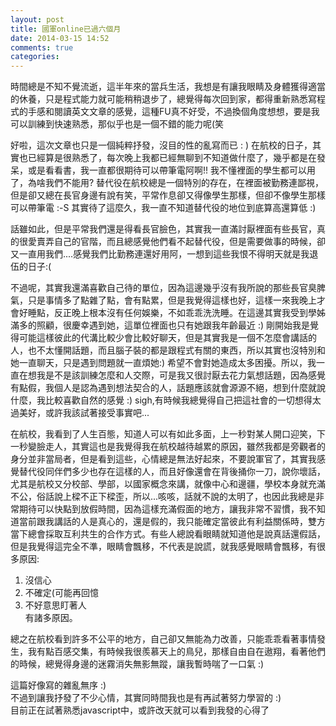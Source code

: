 ```yaml
---
layout: post
title: 國軍online已過六個月
date: 2014-03-15 14:52
comments: true
categories: 
---
```



時間總是不知不覺流逝，這半年來的當兵生活，我想是有讓我眼睛及身體獲得適當的休養，只是程式能力就可能稍稍退步了，總覺得每次回到家，都得重新熟悉寫程式的手感和閱讀英文文章的感覺，這種FU真不好受，不過換個角度想想，要是我可以訓練到快速熟悉，那似乎也是一個不錯的能力呢(笑  
  
好啦，這次文章也只是一個純粹抒發，沒目的性的亂寫而已 : ) 在航校的日子，其實也已經算是很熟悉了，每次晚上我都已經無聊到不知道做什麼了，幾乎都是在發呆，或是看看書，我一直都很期待可以帶筆電阿啊!! 我不懂裡面的學生都可以用了，為啥我們不能用? 替代役在航校總是一個特別的存在，在裡面被勤務連鄙視，但是卻又總在長官身邊有說有笑，平常作息卻又得像學生那樣，但卻不像學生那樣可以帶筆電 :-S 其實待了這麼久，我一直不知道替代役的地位到底算高還算低 :)  
  
話雖如此，但是平常我們還是得看長官臉色，其實我一直滿討厭裡面有些長官，真的很愛賣弄自己的官階，而且總感覺他們看不起替代役，但是需要做事的時候，卻又一直用我們....感覺我們比勤務連還好用阿，一想到這些我恨不得明天就是我退伍的日子:(  
  
不過呢，其實我還滿喜歡自己待的單位，因為這邊幾乎沒有我所說的那些長官臭脾氣，只是事情多了點雜了點，會有點累，但是我覺得這樣也好，這樣一來我晚上才會好睡點，反正晚上根本沒有任何娛樂，不如乖乖洗洗睡。在這邊其實我受到學姊滿多的照顧，很慶幸遇到她，這單位裡面也只有她跟我年齡最近 :) 剛開始我是覺得可能這樣彼此的代溝比較少會比較好聊天，但是其實我是一個不怎麼會講話的人，也不太懂開話題，而且腦子裝的都是跟程式有關的東西，所以其實也沒特別和她一直聊天，只是遇到問題就一直煩她:) 希望不會對她造成太多困擾。所以，我一直在想我是不是該訓練怎麼和人交際，可是我又很討厭去花力氣想話題，因為感覺有點假，我個人是認為遇到想法契合的人，話題應該就會源源不絕，想到什麼就說什麼，我比較喜歡自然的感覺 :) sigh,有時候我總覺得自己把這社會的一切想得太過美好，或許我該試著接受事實吧...  
  
在航校，我看到了人生百態，知道人可以有如此多面，上一秒對某人開口迎笑，下一秒變臉走人，其實這也是我覺得我在航校越待越累的原因，雖然我都是旁觀者的身分並非當局者，但是看到這些，心情總是無法好起來，不要說軍官了，其實我感覺替代役同伴們多少也存在這樣的人，而且好像還會在背後捅你一刀，說你壞話，尤其是航校又分校部、學部，以國家概念來講，就像中心和邊疆，學校本身就充滿不公，俗話說上樑不正下樑歪，所以...咳咳，話就不說的太明了，也因此我總是非常期待可以快點到放假時間，因為這樣充滿假面的地方，讓我非常不習慣，我不知道當前跟我講話的人是真心的，還是假的，我只能確定當彼此有利益關係時，雙方當下總會採取互利共生的合作方式。有些人總說看眼睛就知道他是說真話還假話，但是我覺得這完全不準，眼睛會飄移，不代表是說謊，就我感覺眼睛會飄移，有很多原因:  
1. 沒信心  
2. 不確定(可能再回憶  
3. 不好意思盯著人  
有諸多原因。  
  
總之在航校看到許多不公平的地方，自己卻又無能為力改善，只能乖乖看著事情發生，我有點百感交集，有時候我很羨慕天上的鳥兒，那樣自由自在遨翔，看著他們的時候，總覺得身邊的迷霧消失無影無蹤，讓我暫時喘了一口氣 :)    
  
這篇好像寫的雜亂無序 :)  
不過到讓我抒發了不少心情，其實同時間我也是有再試著努力學習的 :)  
目前正在試著熟悉javascript中，或許改天就可以看到我發的心得了  
 
